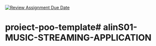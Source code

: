 [![Review Assignment Due Date](https://classroom.github.com/assets/deadline-readme-button-24ddc0f5d75046c5622901739e7c5dd533143b0c8e959d652212380cedb1ea36.svg)](https://classroom.github.com/a/le3-5Dzg)
# proiect-poo-template#   a l i n S 0 1 - M U S I C - S T R E A M I N G - A P P L I C A T I O N  
 